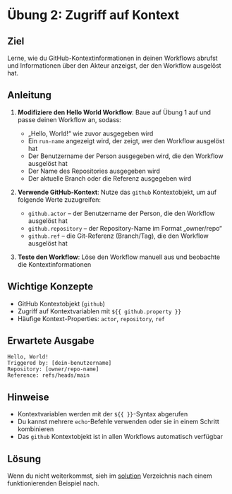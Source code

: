 # Übung 2: Zugriff auf Kontext

## Ziel
Lerne, wie du GitHub-Kontextinformationen in deinen Workflows abrufst und Informationen über den Akteur anzeigst, der den Workflow ausgelöst hat.

## Anleitung

1. **Modifiziere den Hello World Workflow**: Baue auf Übung 1 auf und passe deinen Workflow an, sodass:
   - „Hello, World!“ wie zuvor ausgegeben wird
   - Ein `run-name` angezeigt wird, der zeigt, wer den Workflow ausgelöst hat
   - Der Benutzername der Person ausgegeben wird, die den Workflow ausgelöst hat
   - Der Name des Repositories ausgegeben wird
   - Der aktuelle Branch oder die Referenz ausgegeben wird

2. **Verwende GitHub-Kontext**: Nutze das `github` Kontextobjekt, um auf folgende Werte zuzugreifen:
   - `github.actor` – der Benutzername der Person, die den Workflow ausgelöst hat
   - `github.repository` – der Repository-Name im Format „owner/repo“
   - `github.ref` – die Git-Referenz (Branch/Tag), die den Workflow ausgelöst hat

3. **Teste den Workflow**: Löse den Workflow manuell aus und beobachte die Kontextinformationen

## Wichtige Konzepte
- GitHub Kontextobjekt (`github`)
- Zugriff auf Kontextvariablen mit `${{ github.property }}`
- Häufige Kontext-Properties: `actor`, `repository`, `ref`

## Erwartete Ausgabe
```
Hello, World!
Triggered by: [dein-benutzername]
Repository: [owner/repo-name]
Reference: refs/heads/main
```

## Hinweise
- Kontextvariablen werden mit der `${{ }}`-Syntax abgerufen
- Du kannst mehrere `echo`-Befehle verwenden oder sie in einem Schritt kombinieren
- Das `github` Kontextobjekt ist in allen Workflows automatisch verfügbar

## Lösung
Wenn du nicht weiterkommst, sieh im [solution](../../solutions/02-accessing-context/) Verzeichnis nach einem funktionierenden Beispiel nach.
